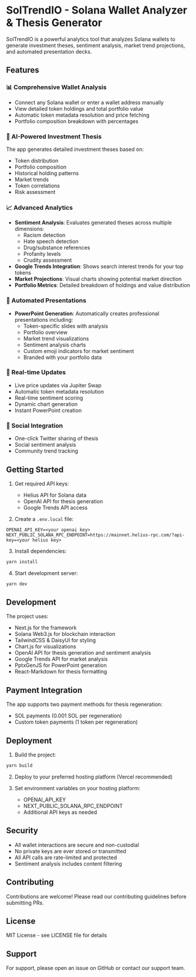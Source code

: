# SolTrendIO - Solana Wallet Analyzer & Thesis Generator

SolTrendIO is a powerful analytics tool that analyzes Solana wallets to generate investment theses, sentiment analysis, market trend projections, and automated presentation decks.

## Features

### **📊 Comprehensive Wallet Analysis**

- Connect any Solana wallet or enter a wallet address manually
- View detailed token holdings and total portfolio value
- Automatic token metadata resolution and price fetching
- Portfolio composition breakdown with percentages

### **🤖 AI-Powered Investment Thesis**

The app generates detailed investment theses based on:
- Token distribution
- Portfolio composition
- Historical holding patterns
- Market trends
- Token correlations
- Risk assessment

### **📈 Advanced Analytics**

- **Sentiment Analysis**: Evaluates generated theses across multiple dimensions:
  - Racism detection
  - Hate speech detection
  - Drug/substance references
  - Profanity levels
  - Crudity assessment
- **Google Trends Integration**: Shows search interest trends for your top tokens
- **Market Projections**: Visual charts showing potential market direction
- **Portfolio Metrics**: Detailed breakdown of holdings and value distribution

### **🎯 Automated Presentations**

- **PowerPoint Generation**: Automatically creates professional presentations including:
  - Token-specific slides with analysis
  - Portfolio overview
  - Market trend visualizations
  - Sentiment analysis charts
  - Custom emoji indicators for market sentiment
  - Branded with your portfolio data

### **🔄 Real-time Updates**

- Live price updates via Jupiter Swap
- Automatic token metadata resolution
- Real-time sentiment scoring
- Dynamic chart generation
- Instant PowerPoint creation

### **🔗 Social Integration**

- One-click Twitter sharing of thesis
- Social sentiment analysis
- Community trend tracking

## Getting Started

1. Get required API keys:
   - Helius API for Solana data
   - OpenAI API for thesis generation
   - Google Trends API access

2. Create a `.env.local` file:

```
OPENAI_API_KEY=<your openai key>
NEXT_PUBLIC_SOLANA_RPC_ENDPOINT=https://mainnet.helius-rpc.com/?api-key=<your helius key>
```

3. Install dependencies:
```bash
yarn install
```

4. Start development server:
```bash
yarn dev
```

## Development

The project uses:
- Next.js for the framework
- Solana Web3.js for blockchain interaction
- TailwindCSS & DaisyUI for styling
- Chart.js for visualizations
- OpenAI API for thesis generation and sentiment analysis
- Google Trends API for market analysis
- PptxGenJS for PowerPoint generation
- React-Markdown for thesis formatting

## Payment Integration

The app supports two payment methods for thesis regeneration:
- SOL payments (0.001 SOL per regeneration)
- Custom token payments (1 token per regeneration)

## Deployment

1. Build the project:
```bash
yarn build
```

2. Deploy to your preferred hosting platform (Vercel recommended)

3. Set environment variables on your hosting platform:
   - OPENAI_API_KEY
   - NEXT_PUBLIC_SOLANA_RPC_ENDPOINT
   - Additional API keys as needed

## Security

- All wallet interactions are secure and non-custodial
- No private keys are ever stored or transmitted
- All API calls are rate-limited and protected
- Sentiment analysis includes content filtering

## Contributing

Contributions are welcome! Please read our contributing guidelines before submitting PRs.

## License

MIT License - see LICENSE file for details

## Support

For support, please open an issue on GitHub or contact our support team.
